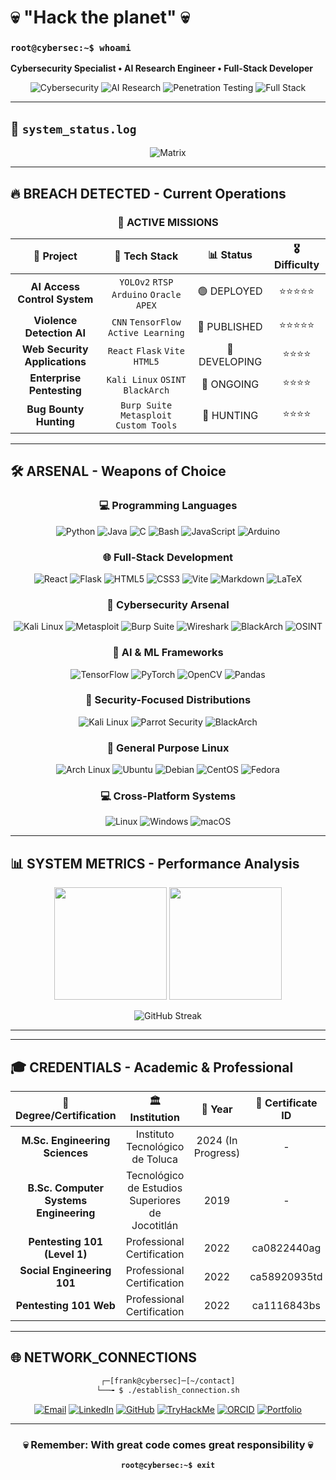 # 💀 "Hack the planet" 💀
### `root@cybersec:~$ whoami`
**Cybersecurity Specialist • AI Research Engineer • Full-Stack Developer**

<div align="center">

![Cybersecurity](https://img.shields.io/badge/Cybersecurity-Expert-red?style=for-the-badge&logo=kalilinux&logoColor=white)
![AI Research](https://img.shields.io/badge/AI%20Research-Advanced-blue?style=for-the-badge&logo=tensorflow&logoColor=white)
![Penetration Testing](https://img.shields.io/badge/Pentesting-Professional-green?style=for-the-badge&logo=metasploit&logoColor=white)
![Full Stack](https://img.shields.io/badge/Full%20Stack-Developer-purple?style=for-the-badge&logo=react&logoColor=white)

</div>

---



## 🚀 `system_status.log`

<div align="center">

![Matrix](https://readme-typing-svg.herokuapp.com?font=Fira+Code&size=22&duration=3000&pause=1000&color=00FF41&background=000000&center=true&vCenter=true&width=700&lines=Penetration+Testing+%7C+AI+Research;Machine+Learning+%7C+Vulnerability+Analysis;Full-Stack+Development+%7C+Web+Security;OSINT+%7C+Exploit+Development;Neural+Networks+%7C+Computer+Vision)

</div>


---

## 🔥 **BREACH DETECTED** - Current Operations

<div align="center">

### 🎯 **ACTIVE MISSIONS**

</div>

| 🚨 **Project** | 🔧 **Tech Stack** | 📊 **Status** | 🎖️ **Difficulty** |
|:--------------:|:------------------:|:-------------:|:-----------------:|
| **AI Access Control System** | `YOLOv2` `RTSP` `Arduino` `Oracle APEX` | 🟢 DEPLOYED | ⭐⭐⭐⭐⭐ |
| **Violence Detection AI** | `CNN` `TensorFlow` `Active Learning` | 📄 PUBLISHED | ⭐⭐⭐⭐⭐ |
| **Web Security Applications** | `React` `Flask` `Vite` `HTML5` | 🔄 DEVELOPING | ⭐⭐⭐⭐ |
| **Enterprise Pentesting** | `Kali Linux` `OSINT` `BlackArch` | 🔄 ONGOING | ⭐⭐⭐⭐ |
| **Bug Bounty Hunting** | `Burp Suite` `Metasploit` `Custom Tools` | 🎯 HUNTING | ⭐⭐⭐⭐ |

---

## 🛠️ **ARSENAL** - Weapons of Choice

<div align="center">

### **💻 Programming Languages**
![Python](https://img.shields.io/badge/Python-3776AB?style=for-the-badge&logo=python&logoColor=white)
![Java](https://img.shields.io/badge/Java-ED8B00?style=for-the-badge&logo=java&logoColor=white)
![C](https://img.shields.io/badge/C-00599C?style=for-the-badge&logo=c&logoColor=white)
![Bash](https://img.shields.io/badge/Bash-4EAA25?style=for-the-badge&logo=gnu-bash&logoColor=white)
![JavaScript](https://img.shields.io/badge/JavaScript-F7DF1E?style=for-the-badge&logo=javascript&logoColor=black)
![Arduino](https://img.shields.io/badge/Arduino-00979D?style=for-the-badge&logo=arduino&logoColor=white)

### **🌐 Full-Stack Development**
![React](https://img.shields.io/badge/React-20232A?style=for-the-badge&logo=react&logoColor=61DAFB)
![Flask](https://img.shields.io/badge/Flask-000000?style=for-the-badge&logo=flask&logoColor=white)
![HTML5](https://img.shields.io/badge/HTML5-E34F26?style=for-the-badge&logo=html5&logoColor=white)
![CSS3](https://img.shields.io/badge/CSS3-1572B6?style=for-the-badge&logo=css3&logoColor=white)
![Vite](https://img.shields.io/badge/Vite-646CFF?style=for-the-badge&logo=vite&logoColor=white)
![Markdown](https://img.shields.io/badge/Markdown-000000?style=for-the-badge&logo=markdown&logoColor=white)
![LaTeX](https://img.shields.io/badge/LaTeX-47A141?style=for-the-badge&logo=latex&logoColor=white)

### **🔐 Cybersecurity Arsenal**
![Kali Linux](https://img.shields.io/badge/Kali_Linux-557C94?style=for-the-badge&logo=kali-linux&logoColor=white)
![Metasploit](https://img.shields.io/badge/Metasploit-2596CD?style=for-the-badge&logo=metasploit&logoColor=white)
![Burp Suite](https://img.shields.io/badge/Burp_Suite-FF6633?style=for-the-badge&logo=burp-suite&logoColor=white)
![Wireshark](https://img.shields.io/badge/Wireshark-1679A7?style=for-the-badge&logo=wireshark&logoColor=white)
![BlackArch](https://img.shields.io/badge/BlackArch-000000?style=for-the-badge&logo=arch-linux&logoColor=white)
![OSINT](https://img.shields.io/badge/OSINT-FF4500?style=for-the-badge&logo=searchengin&logoColor=white)

### **🤖 AI & ML Frameworks**
![TensorFlow](https://img.shields.io/badge/TensorFlow-FF6F00?style=for-the-badge&logo=tensorflow&logoColor=white)
![PyTorch](https://img.shields.io/badge/PyTorch-EE4C2C?style=for-the-badge&logo=pytorch&logoColor=white)
![OpenCV](https://img.shields.io/badge/OpenCV-27338e?style=for-the-badge&logo=opencv&logoColor=white)
![Pandas](https://img.shields.io/badge/Pandas-2C2D72?style=for-the-badge&logo=pandas&logoColor=white)

### **🐧 Security-Focused Distributions**
![Kali Linux](https://img.shields.io/badge/Kali_Linux-557C94?style=for-the-badge&logo=kali-linux&logoColor=white)
![Parrot Security](https://img.shields.io/badge/Parrot_Security-00D4AA?style=for-the-badge&logo=parrotsecurity&logoColor=white)
![BlackArch](https://img.shields.io/badge/BlackArch-000000?style=for-the-badge&logo=arch-linux&logoColor=white)

### **🔧 General Purpose Linux**
![Arch Linux](https://img.shields.io/badge/Arch_Linux-1793D1?style=for-the-badge&logo=arch-linux&logoColor=white)
![Ubuntu](https://img.shields.io/badge/Ubuntu-E95420?style=for-the-badge&logo=ubuntu&logoColor=white)
![Debian](https://img.shields.io/badge/Debian-A81D33?style=for-the-badge&logo=debian&logoColor=white)
![CentOS](https://img.shields.io/badge/CentOS-262577?style=for-the-badge&logo=centos&logoColor=white)
![Fedora](https://img.shields.io/badge/Fedora-294172?style=for-the-badge&logo=fedora&logoColor=white)

### **💻 Cross-Platform Systems**
![Linux](https://img.shields.io/badge/Linux-FCC624?style=for-the-badge&logo=linux&logoColor=black)
![Windows](https://img.shields.io/badge/Windows-0078D6?style=for-the-badge&logo=windows&logoColor=white)
![macOS](https://img.shields.io/badge/macOS-000000?style=for-the-badge&logo=apple&logoColor=white)

</div>

---

## 📊 **SYSTEM METRICS** - Performance Analysis

<div align="center">

<img height="180em" src="https://github-readme-stats-sigma-five.vercel.app/api?username=AI-Root01&show_icons=true&theme=radical&include_all_commits=true&count_private=true&hide_border=true&bg_color=0d1117&title_color=ff6b6b&text_color=ffffff&icon_color=ff6b6b"/>

<img height="180em" src="https://github-readme-stats.vercel.app/api/top-langs/?username=AI-Root01&layout=compact&langs_count=8&theme=radical&hide_border=true&bg_color=0d1117&title_color=ff6b6b&text_color=ffffff"/>

</div>

<div align="center">

![GitHub Streak](https://github-readme-streak-stats.herokuapp.com/?user=AI-Root01&theme=radical&hide_border=true&background=0d1117)

</div>

---


---

## 🎓 **CREDENTIALS** - Academic & Professional

<div align="center">

| 🎯 **Degree/Certification** | 🏛️ **Institution** | 📅 **Year** | 🔢 **Certificate ID** |
|:---------------------------:|:-------------------:|:-----------:|:---------------------:|
| **M.Sc. Engineering Sciences** | Instituto Tecnológico de Toluca | 2024 (In Progress) | - |
| **B.Sc. Computer Systems Engineering** | Tecnológico de Estudios Superiores de Jocotitlán | 2019 | - |
| **Pentesting 101 (Level 1)** | Professional Certification | 2022 | ca0822440ag |
| **Social Engineering 101** | Professional Certification | 2022 | ca58920935td |
| **Pentesting 101 Web** | Professional Certification | 2022 | ca1116843bs |

</div>

---

## 🌐 **NETWORK_CONNECTIONS**

<div align="center">

```bash
┌─[frank@cybersec]─[~/contact]
└──╼ $ ./establish_connection.sh
```

[![Email](https://img.shields.io/badge/ProtonMail-8B89CC?style=for-the-badge&logo=protonmail&logoColor=white)](mailto:frank_primero@protonmail.com)
[![LinkedIn](https://img.shields.io/badge/LinkedIn-0077B5?style=for-the-badge&logo=linkedin&logoColor=white)](https://linkedin.com/in/francisco-primero)
[![GitHub](https://img.shields.io/badge/GitHub-100000?style=for-the-badge&logo=github&logoColor=white)](https://github.com/AI-Root01)
[![TryHackMe](https://img.shields.io/badge/TryHackMe-212C42?style=for-the-badge&logo=tryhackme&logoColor=white)](https://tryhackme.com/p/unozerov)
[![ORCID](https://img.shields.io/badge/ORCID-A6CE39?style=for-the-badge&logo=orcid&logoColor=white)](https://orcid.org/0009-0006-1988-0038)
[![Portfolio](https://img.shields.io/badge/Portfolio-FF5722?style=for-the-badge&logo=github-pages&logoColor=white)](https://frank-prime-prime.github.io/)

</div>


---

<div align="center">

### 💀 **Remember: With great code comes great responsibility** 💀

**`root@cybersec:~$ exit`**

</div>

















